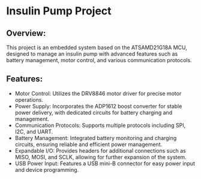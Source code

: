 
# Insulin Pump Project


## Overview:

This project is an embedded system based on the ATSAMD21G18A MCU, designed to manage an insulin pump with advanced features such as battery management, motor control, and various communication protocols.

## Features:

- Motor Control: Utilizes the DRV8846 motor driver for precise motor operations.
- Power Supply: Incorporates the ADP1612 boost converter for stable power delivery, with dedicated circuits for battery charging and management.
- Communication Protocols: Supports multiple protocols including SPI, I2C, and UART.
- Battery Management: Integrated battery monitoring and charging circuits, ensuring reliable and efficient power management.
- Expandable I/O: Provides headers for additional connections such as MISO, MOSI, and SCLK, allowing for further expansion of the system.
- USB Power Input: Features a USB mini-B connector for easy power input and device programming.

  
